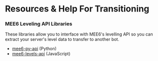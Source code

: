 # Resources & Help For Transitioning

### MEE6 Leveling API Libraries

These libraries allow you to interface with MEE6's levelling API so you can extract your server's level data to transfer to another bot.

* [mee6-py-api](https://github.com/hyperevo/mee6-py-api) (Python)
* [mee6-levels-api](https://github.com/rjt-rockx/mee6-levels-api) (JavaScript)
